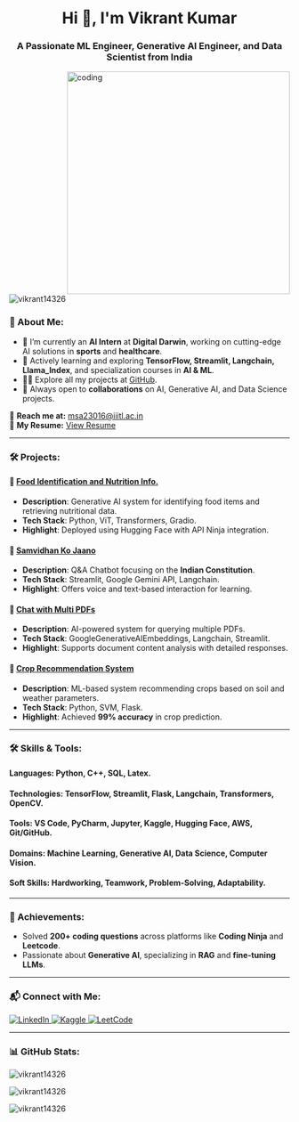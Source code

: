 <h1 align="center">Hi 👋, I'm Vikrant Kumar</h1>
<h3 align="center">A Passionate ML Engineer, Generative AI Engineer, and Data Scientist from India</h3>
<img align="right" alt="coding" width="400" src="https://user-images.githubusercontent.com/55389276/140866485-8fb1c876-9a8f-4d6a-98dc-08c4981eaf70.gif">

<p align="left"> <img src="https://komarev.com/ghpvc/?username=vikrant14326&label=Profile%20views&color=0e75b6&style=flat" alt="vikrant14326" /> </p>

### 🚀 About Me:
- 🔭 I’m currently an **AI Intern** at **Digital Darwin**, working on cutting-edge AI solutions in **sports** and **healthcare**.  
- 🌱 Actively learning and exploring **TensorFlow, Streamlit, Langchain, Llama_Index**, and specialization courses in **AI & ML**.  
- 👨‍💻 Explore all my projects at [GitHub](https://github.com/Vikrant14326).  
- 🤝 Always open to **collaborations** on AI, Generative AI, and Data Science projects.  

📧 **Reach me at:** [msa23016@iiitl.ac.in](mailto:msa23016@iiitl.ac.in)  
📄 **My Resume:** [View Resume](https://drive.google.com/file/d/14rxX7IyXxeb_jeaoCniR8schzvndhdiK/view?usp=sharing)  

---

### 🛠️ Projects:
#### 🔹 [Food Identification and Nutrition Info.](https://huggingface.co/spaces/Vikrant26/FINI)
- **Description**: Generative AI system for identifying food items and retrieving nutritional data.  
- **Tech Stack**: Python, ViT, Transformers, Gradio.  
- **Highlight**: Deployed using Hugging Face with API Ninja integration.  

#### 🔹 [Samvidhan Ko Jaano](https://huggingface.co/spaces/Vikrant26/SKJ)
- **Description**: Q&A Chatbot focusing on the **Indian Constitution**.  
- **Tech Stack**: Streamlit, Google Gemini API, Langchain.  
- **Highlight**: Offers voice and text-based interaction for learning.  

#### 🔹 [Chat with Multi PDFs](https://huggingface.co/spaces/Vikrant26/ChatwithMultiPDFs)
- **Description**: AI-powered system for querying multiple PDFs.  
- **Tech Stack**: GoogleGenerativeAIEmbeddings, Langchain, Streamlit.  
- **Highlight**: Supports document content analysis with detailed responses.  

#### 🔹 [Crop Recommendation System](https://github.com/Vikrant14326/Crop_Recomendation_System)
- **Description**: ML-based system recommending crops based on soil and weather parameters.  
- **Tech Stack**: Python, SVM, Flask.  
- **Highlight**: Achieved **99% accuracy** in crop prediction.  

---

### 🛠️ Skills & Tools:
#### **Languages**: Python, C++, SQL, Latex.  
#### **Technologies**: TensorFlow, Streamlit, Flask, Langchain, Transformers, OpenCV.  
#### **Tools**: VS Code, PyCharm, Jupyter, Kaggle, Hugging Face, AWS, Git/GitHub.  
#### **Domains**: Machine Learning, Generative AI, Data Science, Computer Vision.  
#### **Soft Skills**: Hardworking, Teamwork, Problem-Solving, Adaptability.  

---

### 🌟 Achievements:
- Solved **200+ coding questions** across platforms like **Coding Ninja** and **Leetcode**.  
- Passionate about **Generative AI**, specializing in **RAG** and **fine-tuning LLMs**.  

---

### 📬 Connect with Me:
<p align="left">
<a href="https://www.linkedin.com/in/vikrant-kumar-44bb992a4/" target="_blank">
  <img src="https://img.icons8.com/fluent/48/000000/linkedin.png" alt="LinkedIn"/>
</a>
<a href="https://www.kaggle.com/viratgautam" target="_blank">
  <img src="https://img.icons8.com/fluent/48/000000/kaggle.png" alt="Kaggle"/>
</a>
<a href="https://leetcode.com/u/msa23016/" target="_blank">
  <img src="https://img.icons8.com/fluent/48/000000/code.png" alt="LeetCode"/>
</a>
</p>

---

### 📊 GitHub Stats:
<p>
  <img align="center" src="https://github-readme-stats.vercel.app/api?username=vikrant14326&show_icons=true&locale=en" alt="vikrant14326" />
</p>
<p>
  <img align="center" src="https://github-readme-streak-stats.herokuapp.com/?user=vikrant14326&" alt="vikrant14326" />
</p>
<p>
  <img align="center" src="https://github-readme-stats.vercel.app/api/top-langs?username=vikrant14326&show_icons=true&locale=en&layout=compact" alt="vikrant14326" />
</p>
